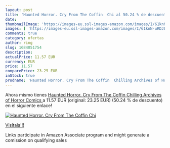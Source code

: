 ```yaml
---
layout: post
title: 'Haunted Horror. Cry From The Coffin  Chi al 50.24 % de descuento'
date: 
thumbnailImage: 'https://images-eu.ssl-images-amazon.com/images/I/61knN-uRDJL._SL200_.jpg'
images: [ 'https://images-eu.ssl-images-amazon.com/images/I/61knN-uRDJL._SL200_.jpg' ]
comments: true
category: ofertas
author: ring
slug: 1684051754
description:
actualPrice: 11.57 EUR
currency: EUR
price: 11.57
comparePrice: 23.25 EUR
inStock: true
prodname: 'Haunted Horror. Cry From The Coffin  Chilling Archives of Horror Comics '
---
```


Ahora mismo tienes [Haunted Horror. Cry From The Coffin  Chilling Archives of Horror Comics ](https://www.amazon.es/dp/1684051754/?tag=tolees-21) a 11.57 EUR (original: 23.25 EUR) (50.24 %  de descuento) en el siguiente enlace!

[![Haunted Horror. Cry From The Coffin  Chi](https://images-eu.ssl-images-amazon.com/images/I/61knN-uRDJL._SL200_.jpg)](https://www.amazon.es/dp/1684051754/?tag=tolees-21)

[Visítala!!!](https://www.amazon.es/dp/1684051754/?tag=tolees-21)

Links participate in Amazon Associate program and might generate a comission on qualifying sales
